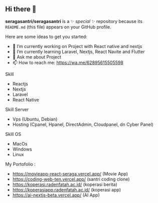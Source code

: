 ## Hi there 👋


**seragasantri/seragasantri** is a ✨ _special_ ✨ repository because its `README.md` (this file) appears on your GitHub profile.

Here are some ideas to get you started:

- 🔭 I’m currently working on Project with React native and nextjs
- 🌱 I’m currently learning Laravel, Nextjs, React Navite and Flutter
- 💬 Ask me about Project
- 📫 How to reach me: https://wa.me/62895615505598

Skill 
- Reactjs
- Nextjs
- Laravel
- React Native

Skill Server
- Vps (Ubuntu, Debian)
- Hosting (Cpanel, Hpanel, DirectAdmin, Cloudpanel, dn Cyber Panel)

Skill OS
- MacOs
- Windows
- Linux 

My Portofolio :
- https://movieapp-react-seraga.vercel.app/ (Movie App)
- https://coding-web-ten.vercel.app/ (santri coding clone)
- https://koperasi.radenfatah.ac.id/ (koperasi berita)
- https://koperasiapp.radenfatah.ac.id/ (koperasi app)
- https://ai-nextjs-beta.vercel.app/ (AI App)
